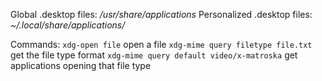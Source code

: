 Global .desktop files: */usr/share/applications*
Personalized .desktop files: *~/.local/share/applications/*

Commands:
`xdg-open file` open a file
`xdg-mime query filetype file.txt`  get the file type format
`xdg-mime query default video/x-matroska` get applications opening that file type

